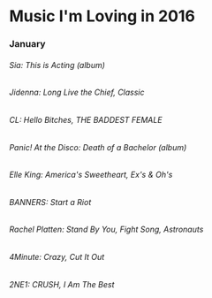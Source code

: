 <h1>Music I'm Loving in 2016</h1>

<h3>January</h3>
<h6>Sia: This is Acting (album)</h6>
<h6>Jidenna: Long Live the Chief, Classic</h6>
<h6>CL: Hello Bitches, THE BADDEST FEMALE</h6>
<h6>Panic! At the Disco: Death of a Bachelor (album)</h6>
<h6>Elle King: America's Sweetheart, Ex's & Oh's</h6>
<h6>BANNERS: Start a Riot</h6>
<h6>Rachel Platten: Stand By You, Fight Song, Astronauts</h6>
<h6>4Minute: Crazy, Cut It Out</h6>
<h6>2NE1: CRUSH, I Am The Best</h6>

